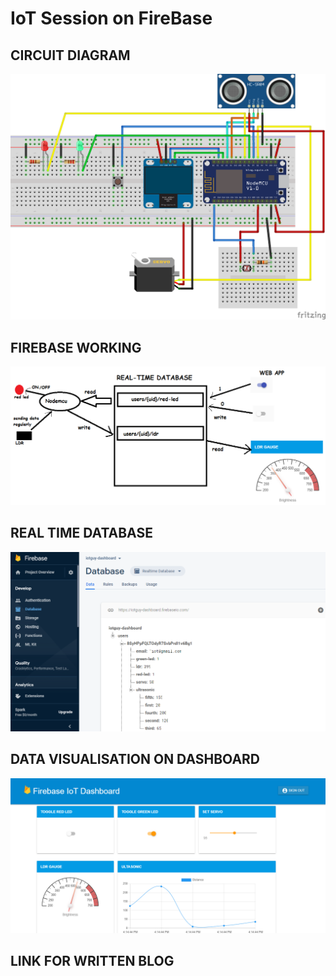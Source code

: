 # IoT Session on FireBase

## CIRCUIT DIAGRAM

![](mqtt1.png)


## FIREBASE WORKING

![](s22.png)


## REAL TIME DATABASE

![](rdbms.png)


## DATA VISUALISATION ON DASHBOARD

![](dashboard.png)


## LINK FOR WRITTEN BLOG

